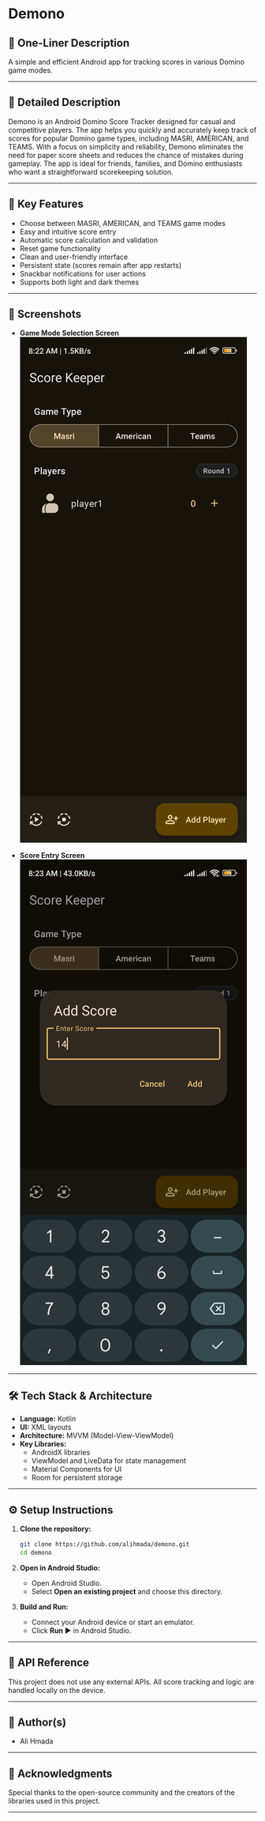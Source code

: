 # Demono

## 📝 One-Liner Description
A simple and efficient Android app for tracking scores in various Domino game modes.

---

## 📖 Detailed Description

Demono is an Android Domino Score Tracker designed for casual and competitive players. The app helps you quickly and accurately keep track of scores for popular Domino game types, including MASRI, AMERICAN, and TEAMS. With a focus on simplicity and reliability, Demono eliminates the need for paper score sheets and reduces the chance of mistakes during gameplay. The app is ideal for friends, families, and Domino enthusiasts who want a straightforward scorekeeping solution.

---

## 🚀 Key Features

- Choose between MASRI, AMERICAN, and TEAMS game modes
- Easy and intuitive score entry
- Automatic score calculation and validation
- Reset game functionality
- Clean and user-friendly interface
- Persistent state (scores remain after app restarts)
- Snackbar notifications for user actions
- Supports both light and dark themes

---

## 📱 Screenshots
- **Game Mode Selection Screen**  
  ![Game Mode Selection](screenshots/game_mode_selection.jpg)

- **Score Entry Screen**  
  ![Score Entry](screenshots/score_entry.jpg)

---

## 🛠️ Tech Stack & Architecture

- **Language:** Kotlin
- **UI:** XML layouts
- **Architecture:** MVVM (Model-View-ViewModel)
- **Key Libraries:**
  - AndroidX libraries
  - ViewModel and LiveData for state management
  - Material Components for UI
  - Room for persistent storage

---

## ⚙️ Setup Instructions

1. **Clone the repository:**
    ```bash
    git clone https://github.com/alihmada/demono.git
    cd demono
    ```

2. **Open in Android Studio:**
    - Open Android Studio.
    - Select **Open an existing project** and choose this directory.

3. **Build and Run:**
    - Connect your Android device or start an emulator.
    - Click **Run** ▶️ in Android Studio.

---

## 📡 API Reference

This project does not use any external APIs. All score tracking and logic are handled locally on the device.

---

## 👤 Author(s)

- Ali Hmada

---

## 🙏 Acknowledgments

Special thanks to the open-source community and the creators of the libraries used in this project.

--- 
